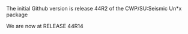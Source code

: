 The initial Github version is release 44R2 of the CWP/SU:Seismic Un*x package

We are now at RELEASE 44R14


